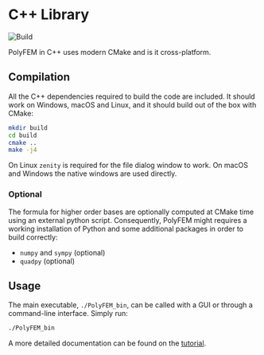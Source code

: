 C++ Library
===========

![Build](https://github.com/polyfem/polyfem/workflows/Build/badge.svg)


PolyFEM in C++ uses modern CMake and is it cross-platform.

Compilation
-----------

All the C++ dependencies required to build the code are included. It should work on Windows, macOS and Linux, and it should build out of the box with CMake:

```sh
mkdir build
cd build
cmake ..
make -j4
```

On Linux `zenity` is required for the file dialog window to work. On macOS and Windows the native windows are used directly.


### Optional
The formula for higher order bases are optionally computed at CMake time using an external python script. Consequently, PolyFEM might requires a working installation of Python and some additional packages in order to build correctly:

- `numpy` and `sympy` (optional)
- `quadpy` (optional)

Usage
-----

The main executable, `./PolyFEM_bin`, can be called with a GUI or through a command-line interface. Simply run:

```sh
./PolyFEM_bin
```

A more detailed documentation can be found on the [tutorial](tutorial.md).
